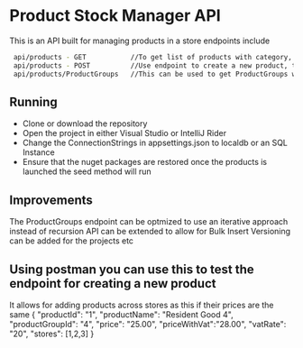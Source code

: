 # Product Stock Manager API

This is an API built for managing products in a store endpoints include

```sh
 api/products - GET           //To get list of products with category, it also includes stores where products are found
 api/products - POST          //Use endpoint to create a new product, this can be extended to allow bulk creation of products
 api/products/ProductGroups   //This can be used to get ProductGroups with their sub groups in a tree like manner
```

## Running
* Clone or download the repository
* Open the project in either Visual Studio or IntelliJ Rider 
* Change the ConnectionStrings in appsettings.json to localdb or an SQL Instance
* Ensure that the nuget packages are restored once the products is launched the seed method will run

## Improvements
The ProductGroups endpoint can be optmized to use an iterative approach instead of recursion
API can be extended to allow for Bulk Insert
Versioning can be added for the projects etc

## Using postman you can use this to test the endpoint for creating a new product 
 It allows for adding products across stores as this if their prices are the same
{
    "productId": "1",
	"productName": "Resident Good 4",
	"productGroupId": "4",
	"price": "25.00",
	"priceWithVat":"28.00",
	"vatRate": "20",
	"stores": [1,2,3]
}
